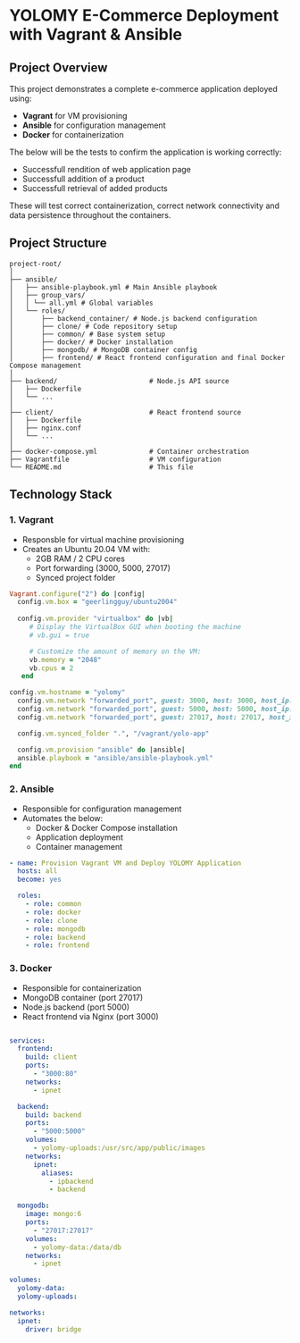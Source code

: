 # YOLOMY E-Commerce Deployment with Vagrant & Ansible

## Project Overview
This project demonstrates a complete e-commerce application deployed using:
- **Vagrant** for VM provisioning
- **Ansible** for configuration management
- **Docker** for containerization


The below will be the tests to confirm the application is working correctly:
- Successfull rendition of web application page
- Successfull addition of a product
- Successfull retrieval of added products

These will test correct containerization, correct network connectivity and data persistence throughout the containers.

## Project Structure
```
project-root/
│
├── ansible/
│   ├── ansible-playbook.yml # Main Ansible playbook
│   ├── group_vars/
│   │ └── all.yml # Global variables
│   └── roles/
│       ├── backend_container/ # Node.js backend configuration
│       ├── clone/ # Code repository setup
│       ├── common/ # Base system setup
│       ├── docker/ # Docker installation
│       ├── mongodb/ # MongoDB container config
│       ├── frontend/ # React frontend configuration and final Docker Compose management
│
├── backend/                       # Node.js API source
│   ├── Dockerfile
│   └── ...
│
├── client/                        # React frontend source
│   ├── Dockerfile
│   ├── nginx.conf
│   └── ...
│
├── docker-compose.yml             # Container orchestration
├── Vagrantfile                    # VM configuration
└── README.md                      # This file
```
## Technology Stack

### 1. Vagrant
- Responsble for virtual machine provisioning
- Creates an Ubuntu 20.04 VM with:
  - 2GB RAM / 2 CPU cores
  - Port forwarding (3000, 5000, 27017)
  - Synced project folder

```ruby
Vagrant.configure("2") do |config|
  config.vm.box = "geerlingguy/ubuntu2004"
  
  config.vm.provider "virtualbox" do |vb|
     # Display the VirtualBox GUI when booting the machine
     # vb.gui = true

     # Customize the amount of memory on the VM:
     vb.memory = "2048"
     vb.cpus = 2
   end

config.vm.hostname = "yolomy"
  config.vm.network "forwarded_port", guest: 3000, host: 3000, host_ip: "127.0.0.1"
  config.vm.network "forwarded_port", guest: 5000, host: 5000, host_ip: "127.0.0.1"
  config.vm.network "forwarded_port", guest: 27017, host: 27017, host_ip: "127.0.0.1"

  config.vm.synced_folder ".", "/vagrant/yolo-app"

  config.vm.provision "ansible" do |ansible|
  ansible.playbook = "ansible/ansible-playbook.yml"
end
```
### 2. Ansible 
- Responsible for configuration management
- Automates the below:
  -   Docker & Docker Compose installation
  -   Application deployment
  -   Container management

```yml
- name: Provision Vagrant VM and Deploy YOLOMY Application
  hosts: all
  become: yes

  roles:
    - role: common
    - role: docker
    - role: clone
    - role: mongodb
    - role: backend
    - role: frontend
```
### 3. Docker
- Responsible for containerization
-   MongoDB container (port 27017)
-   Node.js backend (port 5000)
-   React frontend via Nginx (port 3000)
```yml

services:
  frontend:
    build: client
    ports:
      - "3000:80"
    networks:
      - ipnet

  backend:
    build: backend
    ports:
      - "5000:5000"
    volumes:
      - yolomy-uploads:/usr/src/app/public/images
    networks:
      ipnet:
        aliases:
          - ipbackend
          - backend

  mongodb:
    image: mongo:6
    ports:
      - "27017:27017"
    volumes:
      - yolomy-data:/data/db
    networks:
      - ipnet

volumes:
  yolomy-data:
  yolomy-uploads:

networks:
  ipnet:
    driver: bridge
```
